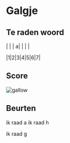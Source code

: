 # Galgje

## Te raden woord

| | | a| | | |

|1|2|3|4|5|6|7|

## Score
![gallow](./images/3.png)

## Beurten
ik raad a
ik raad h

ik raad g
